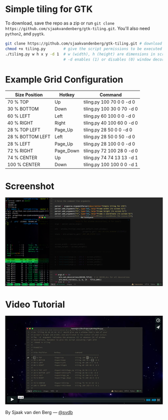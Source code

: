 # Simple tiling for GTK

To download, save the repo as a zip or run `git clone https://github.com/sjaakvandenberg/gtk-tiling.git`. You'll also need `python2`, and `pygtk`.

```sh
git clone https://github.com/sjaakvandenberg/gtk-tiling.git # download it
chmod +x tiling.py        # give the script permissions to be executed
./tiling.py w h x y -d 1  # w (width), h (height) are dimensions in screen %
                          # -d enables (1) or disables (0) window decorations
```

# Example Grid Configuration

| Size Position    | Hotkey              | Command                    |
|------------------|---------------------|----------------------------|
| 70 % TOP         | <Super>Up           | tiling.py 100 70 0 0 -d 0  |
| 30 % BOTTOM      | <Super>Down         | tiling.py 100 30 0 70 -d 0 |
| 60 % LEFT        | <Super>Left         | tiling.py 60 100 0 0 -d 0  |
| 40 % RIGHT       | <Super>Right        | tiling.py 40 100 60 0 -d 0 |
| 28 % TOP LEFT    | <Super><Alt>Page_Up | tiling.py 28 50 0 0 -d 0   |
| 28 % BOTTOM LEFT | <Super><Alt>Left    | tiling.py 28 50 0 50 -d 0  |
| 28 % LEFT        | <Super>Page_Up      | tiling.py 28 100 0 0 -d 0  |
| 72 % RIGHT       | <Super>Page_Down    | tiling.py 72 100 28 0 -d 0 |
| 74 % CENTER      | <Super><Alt>Up      | tiling.py 74 74 13 13 -d 1 |
| 100 % CENTER     | <Super><Alt>Down    | tiling.py 100 100 0 0 -d 1 |

# Screenshot

![Screenshot](screenshot.png)

# Video Tutorial

[![Video Tutorial](video_tutorial.png)](https://vimeo.com/133853415)

By Sjaak van den Berg
&mdash; [@svdb](https://twitter.com/svdb)
